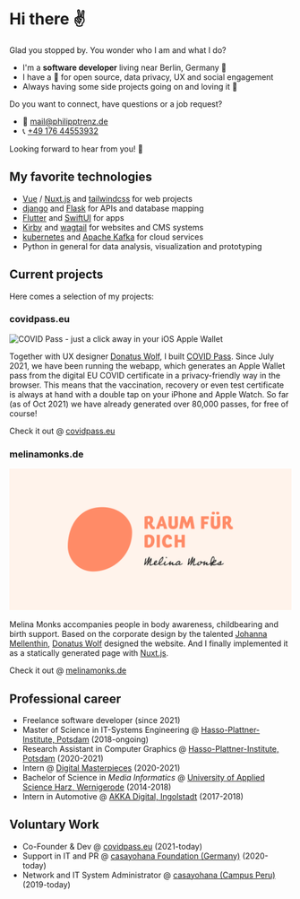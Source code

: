 # Hi there ✌️

Glad you stopped by. You wonder who I am and what I do?

* I'm a **software developer** living near Berlin, Germany 📍
* I have a 💚 for open source, data privacy, UX and social engagement
* Always having some side projects going on and loving it 🤗



Do you want to connect, have questions or a job request? 

* 📧 [mail@philipptrenz.de](mailto:mail@philipptrenz.de)
* 📞 [+49 176 44553932](tel:+4917644553932)

Looking forward to hear from you! 🖖



## My favorite technologies

* [Vue](https://github.com/vuejs/vue) / [Nuxt.js](https://github.com/nuxt/nuxt.js) and [tailwindcss](https://github.com/tailwindlabs/tailwindcss) for web projects
* [django](https://github.com/django/django) and [Flask](https://github.com/pallets/flask) for APIs and database mapping
* [Flutter](https://github.com/flutter/flutter) and [SwiftUI](https://developer.apple.com/xcode/swiftui/) for apps
* [Kirby](https://github.com/getkirby/kirby) and [wagtail](https://github.com/wagtail/wagtail) for websites and CMS systems
* [kubernetes](https://kubernetes.io/de/) and [Apache Kafka](https://kafka.apache.org) for cloud services
* Python in general for data analysis, visualization and prototyping



## Current projects

Here comes a selection of my projects:

### covidpass.eu 

![COVID Pass - just a click away in your iOS Apple Wallet](/Users/philipp/Developer/github-bio/images/og-covidpass.png)

Together with UX designer [Donatus Wolf](https://www.linkedin.com/in/donatuswolf/), I built [COVID Pass](https://github.com/philipptrenz/covidpass). Since July 2021, we have been running the webapp, which generates an Apple Wallet pass from the digital EU COVID certificate in a privacy-friendly way in the browser. This means that the vaccination, recovery or even test certificate is always at hand with a double tap on your iPhone and Apple Watch. So far (as of Oct 2021) we have already generated over 80,000 passes, for free of course!

Check it out @ [covidpass.eu](https://covidpass.eu/)



### melinamonks.de

![Melina Monks Open Graph Image](images/og-melinamonks.png)

Melina Monks accompanies people in body awareness, childbearing and birth support. Based on the corporate design by the talented [Johanna Mellenthin](https://www.linkedin.com/in/johannamellenthin/), [Donatus Wolf](https://www.linkedin.com/in/donatuswolf/) designed the website. And I finally implemented it as a statically generated page with [Nuxt.js](https://github.com/nuxt/nuxt.js).

Check it out @ [melinamonks.de](http://melinamonks.de)



## Professional career

* Freelance software developer (since 2021)
* Master of Science in IT-Systems Engineering @ [Hasso-Plattner-Institute, Potsdam](https://hpi.de/en/) (2018-ongoing)
* Research Assistant in Computer Graphics @ [Hasso-Plattner-Institute, Potsdam](https://hpi.de/doellner/home.html) (2020-2021)
* Intern @ [Digital Masterpieces](https://www.digitalmasterpieces.com) (2020-2021)
* Bachelor of Science in *Media Informatics* @ [University of Applied Science Harz, Wernigerode](https://www.hs-harz.de/en/) (2014-2018)
* Intern in Automotive @ [AKKA Digital, Ingolstadt](https://www.akka-technologies.com/sector/empower-your-activities-with-digital-technologies/) (2017-2018)



## Voluntary Work

* Co-Founder & Dev @ [covidpass.eu](https://covidpass.eu) (2021-today)
* Support in IT and PR @ [casayohana Foundation (Germany)](https://casayohana.org) (2020-today)
* Network and IT System Administrator @ [casayohana (Campus Peru)](https://casayohana.org) (2019-today)